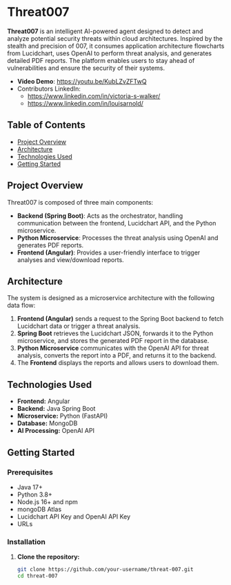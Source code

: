 # Threat007

**Threat007** is an intelligent AI-powered agent designed to detect and analyze potential security threats within cloud architectures. Inspired by the stealth and precision of 007, it consumes application architecture flowcharts from Lucidchart, uses OpenAI to perform threat analysis, and generates detailed PDF reports. The platform enables users to stay ahead of vulnerabilities and ensure the security of their systems.

- **Video Demo**: https://youtu.be/KubLZvZFTwQ
- Contributors LinkedIn:
   - https://www.linkedin.com/in/victoria-s-walker/
   - https://www.linkedin.com/in/louisarnold/    

## **Table of Contents**
- [Project Overview](#project-overview)
- [Architecture](#architecture)
- [Technologies Used](#technologies-used)
- [Getting Started](#getting-started)

## **Project Overview**

Threat007 is composed of three main components:
- **Backend (Spring Boot)**: Acts as the orchestrator, handling communication between the frontend, Lucidchart API, and the Python microservice.
- **Python Microservice**: Processes the threat analysis using OpenAI and generates PDF reports.
- **Frontend (Angular)**: Provides a user-friendly interface to trigger analyses and view/download reports.

## **Architecture**

The system is designed as a microservice architecture with the following data flow:

1. **Frontend (Angular)** sends a request to the Spring Boot backend to fetch Lucidchart data or trigger a threat analysis.
2. **Spring Boot** retrieves the Lucidchart JSON, forwards it to the Python microservice, and stores the generated PDF report in the database.
3. **Python Microservice** communicates with the OpenAI API for threat analysis, converts the report into a PDF, and returns it to the backend.
4. The **Frontend** displays the reports and allows users to download them.

## **Technologies Used**

- **Frontend:** Angular
- **Backend:** Java Spring Boot
- **Microservice:** Python (FastAPI)
- **Database:** MongoDB
- **AI Processing:** OpenAI API

## **Getting Started**

### Prerequisites
- Java 17+
- Python 3.8+
- Node.js 16+ and npm
- mongoDB Atlas
- Lucidchart API Key and OpenAI API Key
- URLs

### **Installation**

1. **Clone the repository:**
   ```bash
   git clone https://github.com/your-username/threat-007.git
   cd threat-007
